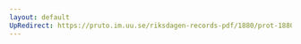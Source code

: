 ```yaml
---
layout: default
UpRedirect: https://pruto.im.uu.se/riksdagen-records-pdf/1880/prot-1880--fk--018/prot-1880--fk--018_005.pdf
---
```


